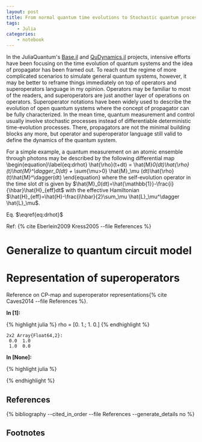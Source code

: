 ```yaml
---
layout: post
title: From normal quantum time evolutions to Stochastic quantum processes
tags:
    - Julia
categories:
    - notebook
---
```

In the JuliaQuantum's [Base.jl](https://github.com/JuliaQuantum/QuBase.jl) and
[QuDynamics.jl](https://github.com/JuliaQuantum/QuDynamics.jl) projects,
intensive efforts have been focusing on the time evolution of quantum systems
and the idea of propagator has been framed out.
To reach out the regime of more complicated scenarios to simulate general
quantum systems, however, it may be better to reframe things immediately on top
of operators and superoperators language in my opinion.
Operators may be familiar to most of the readers, and superoperators are just
another layer of operations on operators.
Superoperator notations have been widely used to describe the evolution of open
quantum systems where the concept of propagator can be fully characterized.
In the mean time, quantum measurement and control usually involve stochastic
processes instead of differentiable deterministic time-evolution processes.
There, propagators are not the minimal building blocks any more, but operator
and superoperator language still valid to define the dynamics of the quantum
system.



For a simple example, a quantum measurement on an atomic ensemble through
photons may be described by the following differential map
\begin{equation}\label{eq:drhot}
\hat{\rho}(t+dt) = \hat{M}_0(dt)\hat{\rho}(t)\hat{M}^\dagger_0(dt) +
\sum_{\mu>0} \hat{M}_\mu (dt)\hat{\rho}(t)\hat{M}^\dagger(dt)
\end{equation}
where the self-evolution operator in the time slot $dt$ is given by
$\hat{M}_0(dt)=\hat{\mathbb{1}}-\frac{i}{\hbar}\hat{H}_{eff}dt$ with the
effective Hamiltonian $\hat{H}_{eff}=\hat{H}-\frac{i\hbar}{2}\sum_\mu
\hat{L}_\mu^\dagger \hat{L}_\mu$.

Eq. $\eqref{eq:drhot}$

Ref: {% cite Eberlein2009 Kress2005 --file References %}

Generalize to quantum circuit model
===================================

Representation of superoperators
================================
Reference on CP-map and superoperator representations{% cite Caves2014 --file References %}.

**In [1]:**

{% highlight julia %}
rho = [0. 1.;
       1. 0.]
{% endhighlight %}




    2x2 Array{Float64,2}:
     0.0  1.0
     1.0  0.0



**In [None]:**

{% highlight julia %}

{% endhighlight %}

References
----------
{% bibliography --cited_in_order --file References --generate_details no %}

Footnotes
---------
